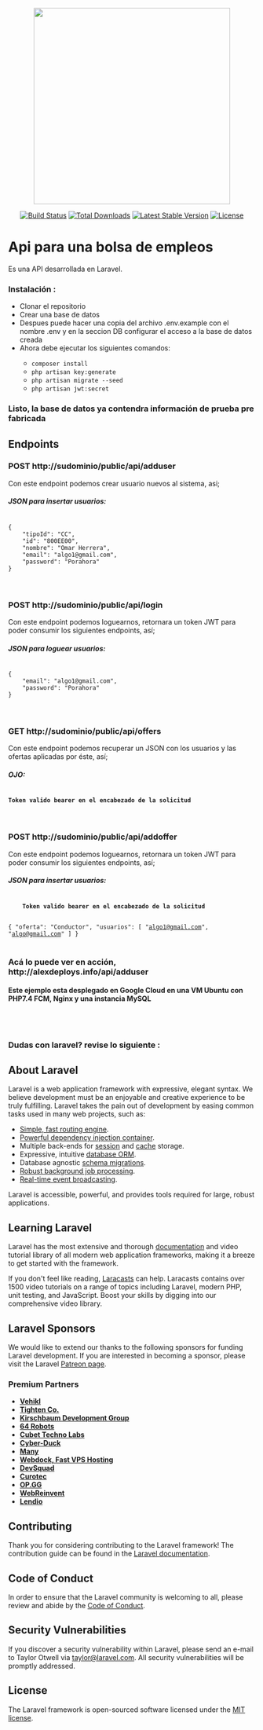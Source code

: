 <p align="center"><a href="https://laravel.com" target="_blank"><img src="https://raw.githubusercontent.com/laravel/art/master/logo-lockup/5%20SVG/2%20CMYK/1%20Full%20Color/laravel-logolockup-cmyk-red.svg" width="400"></a></p>

<p align="center">
<a href="https://travis-ci.org/laravel/framework"><img src="https://travis-ci.org/laravel/framework.svg" alt="Build Status"></a>
<a href="https://packagist.org/packages/laravel/framework"><img src="https://img.shields.io/packagist/dt/laravel/framework" alt="Total Downloads"></a>
<a href="https://packagist.org/packages/laravel/framework"><img src="https://img.shields.io/packagist/v/laravel/framework" alt="Latest Stable Version"></a>
<a href="https://packagist.org/packages/laravel/framework"><img src="https://img.shields.io/packagist/l/laravel/framework" alt="License"></a>
</p>



<h1>Api para una bolsa de empleos</h1>
    
</h2>Es una API desarrollada en Laravel.</h2>

<h3>Instalación :</h3>

<ul>
<li>Clonar el repositorio</li>

<li>Crear una base de datos</li>

<li>Despues puede hacer una copia del archivo .env.example con el nombre .env y en la seccion DB configurar el acceso a la base de datos creada</li>

<li>Ahora debe ejecutar los siguientes comandos: </li>

<ul>
<li><code>composer install</code></li>
<li><code>php artisan key:generate</code></li>
<li><code>php artisan migrate --seed</code></li>
<li><code>php artisan jwt:secret</code></li>
</ul>
</ul>
    
<h3>Listo, la base de datos ya contendra información de prueba pre fabricada</h3>

<h2>Endpoints</h2>

<h3>POST http://sudominio/public/api/adduser </h3>
<p> Con este endpoint podemos crear usuario nuevos al sistema, asi; </p>
<h5>
JSON para insertar usuarios:
</h5>
<code>
{
    "tipoId": "CC",
    "id": "800EE00",
    "nombre": "Omar Herrera",
    "email": "algo1@gmail.com",
    "password": "Porahora"
}
</code>
<br>
    <br>
    
<h3>POST http://sudominio/public/api/login </h3>
<p> Con este endpoint podemos loguearnos, retornara un token JWT para poder consumir los siguientes endpoints, así; </p>
<h5>
JSON para loguear usuarios:
</h5>
<code>
{
    "email": "algo1@gmail.com",
    "password": "Porahora"
}
</code>
<br>
    <br>

<h3>GET http://sudominio/public/api/offers </h3>
<p> Con este endpoint podemos recuperar un JSON con los usuarios y las ofertas aplicadas por éste, así; </p>
<h5>
OJO:
</h5>
<code>
<strong>Token valido bearer en el encabezado de la solicitud</strong>
</code>
<br>
    <br>

<h3>POST http://sudominio/public/api/addoffer </h3>
<p> Con este endpoint podemos loguearnos, retornara un token JWT para poder consumir los siguientes endpoints, así; </p>
<h5>
JSON para insertar usuarios:
</h5>
<code>
    <strong>Token valido bearer en el encabezado de la solicitud</strong>
    
{
    "oferta": "Conductor",
    "usuarios": [
        "algo1@gmail.com", 
        "algo@gmail.com"
    ]
}
</code>
<br>
    <br>

    
<h3>Acá lo puede ver en acción, http://alexdeploys.info/api/adduser</h3>
<h4>Este ejemplo esta desplegado en Google Cloud en una VM Ubuntu con PHP7.4 FCM, Nginx y una instancia MySQL</h4>

<br>
    <br>

<h3>Dudas con laravel? revise lo siguiente :</h3>

## About Laravel

Laravel is a web application framework with expressive, elegant syntax. We believe development must be an enjoyable and creative experience to be truly fulfilling. Laravel takes the pain out of development by easing common tasks used in many web projects, such as:

- [Simple, fast routing engine](https://laravel.com/docs/routing).
- [Powerful dependency injection container](https://laravel.com/docs/container).
- Multiple back-ends for [session](https://laravel.com/docs/session) and [cache](https://laravel.com/docs/cache) storage.
- Expressive, intuitive [database ORM](https://laravel.com/docs/eloquent).
- Database agnostic [schema migrations](https://laravel.com/docs/migrations).
- [Robust background job processing](https://laravel.com/docs/queues).
- [Real-time event broadcasting](https://laravel.com/docs/broadcasting).

Laravel is accessible, powerful, and provides tools required for large, robust applications.

## Learning Laravel

Laravel has the most extensive and thorough [documentation](https://laravel.com/docs) and video tutorial library of all modern web application frameworks, making it a breeze to get started with the framework.

If you don't feel like reading, [Laracasts](https://laracasts.com) can help. Laracasts contains over 1500 video tutorials on a range of topics including Laravel, modern PHP, unit testing, and JavaScript. Boost your skills by digging into our comprehensive video library.

## Laravel Sponsors

We would like to extend our thanks to the following sponsors for funding Laravel development. If you are interested in becoming a sponsor, please visit the Laravel [Patreon page](https://patreon.com/taylorotwell).

### Premium Partners

- **[Vehikl](https://vehikl.com/)**
- **[Tighten Co.](https://tighten.co)**
- **[Kirschbaum Development Group](https://kirschbaumdevelopment.com)**
- **[64 Robots](https://64robots.com)**
- **[Cubet Techno Labs](https://cubettech.com)**
- **[Cyber-Duck](https://cyber-duck.co.uk)**
- **[Many](https://www.many.co.uk)**
- **[Webdock, Fast VPS Hosting](https://www.webdock.io/en)**
- **[DevSquad](https://devsquad.com)**
- **[Curotec](https://www.curotec.com/services/technologies/laravel/)**
- **[OP.GG](https://op.gg)**
- **[WebReinvent](https://webreinvent.com/?utm_source=laravel&utm_medium=github&utm_campaign=patreon-sponsors)**
- **[Lendio](https://lendio.com)**

## Contributing

Thank you for considering contributing to the Laravel framework! The contribution guide can be found in the [Laravel documentation](https://laravel.com/docs/contributions).

## Code of Conduct

In order to ensure that the Laravel community is welcoming to all, please review and abide by the [Code of Conduct](https://laravel.com/docs/contributions#code-of-conduct).

## Security Vulnerabilities

If you discover a security vulnerability within Laravel, please send an e-mail to Taylor Otwell via [taylor@laravel.com](mailto:taylor@laravel.com). All security vulnerabilities will be promptly addressed.

## License

The Laravel framework is open-sourced software licensed under the [MIT license](https://opensource.org/licenses/MIT).
